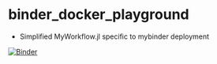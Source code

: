 # binder_docker_playground

- Simplified MyWorkflow.jl specific to mybinder deployment

[![Binder](https://mybinder.org/badge_logo.svg)](https://mybinder.org/v2/gh/terasakisatoshi/binder_docker_playground/HEAD)
